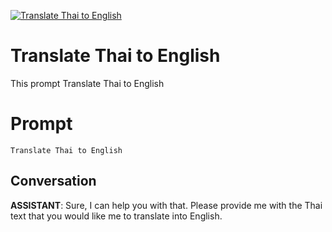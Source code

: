 
[![Translate Thai to English](https://flow-prompt-covers.s3.us-west-1.amazonaws.com/icon/futuristic/futu_7.png)]()
# Translate Thai to English 
This prompt Translate Thai to English

# Prompt

```
Translate Thai to English

```

## Conversation

**ASSISTANT**: Sure, I can help you with that. Please provide me with the Thai text that you would like me to translate into English.


